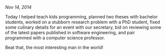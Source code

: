 *Nov 14, 2014*

Today I helped teach kids programming, planned two theses with bachelor students, worked on a stubborn research problem with a PhD student, fixed some culinary details for an event with our secretary, bid on reviewing some of the latest papers published in software engineering, and pair programmed with a computer science professor. 

Beat that, the most interesting man in the world!